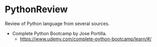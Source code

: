 # PythonReview


Review of Python language from several sources.
* Complete Python Bootcamp by Jose Portilla.
  +  https://www.udemy.com/complete-python-bootcamp/learn/#/

